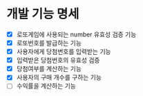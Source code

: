 # 개발 기능 명세

- [x] 로또게임에 사용되는 number 유효성 검증 기능
- [x] 로또번호를 발급하는 기능
- [x] 사용자에게 당첨번호를 입력받는 기능
- [x] 입력받은 당첨번호의 유효성 검증
- [x] 당첨여부를 계산하는 기능
- [x] 사용자의 구매 개수를 구하는 기능
- [ ] 수익률을 계산하는 기능